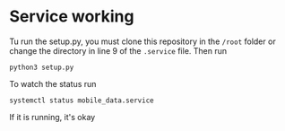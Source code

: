 # Service working

Tu run the setup.py, you must clone this repository in the `/root` folder or change the directory in line 9 of the `.service` file. Then run

```
python3 setup.py
```

To watch the status run

```
systemctl status mobile_data.service
```

If it is running, it's okay
